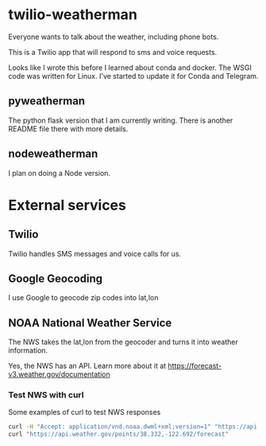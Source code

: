 # twilio-weatherman
Everyone wants to talk about the weather, including phone bots.

This is a Twilio app that will respond to sms and voice requests.

Looks like I wrote this before I learned about conda and docker. The WSGI code was written for Linux.
I've started to update it for Conda and Telegram.

## pyweatherman

The python flask version that I am currently writing.
There is another README file there with more details.

## nodeweatherman

I plan on doing a Node version.

# External services

## Twilio

Twilio handles SMS messages and voice calls for us.

## Google Geocoding

I use Google to geocode zip codes into lat,lon

## NOAA National Weather Service

The NWS takes the lat,lon from the geocoder and turns it into weather information.

Yes, the NWS has an API.
Learn more about it at https://forecast-v3.weather.gov/documentation

### Test NWS with curl

Some examples of curl to test NWS responses

  ```bash
  curl -H "Accept: application/vnd.noaa.dwml+xml;version=1" "https://api.weather.gov/points/38.332,-122.692"
  curl "https://api.weather.gov/points/38.332,-122.692/forecast"
  ```


